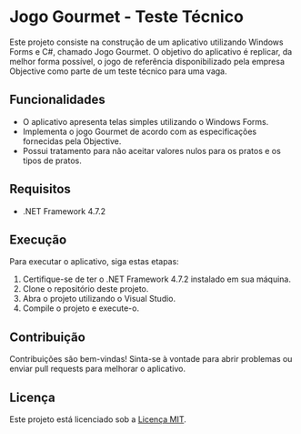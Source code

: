 # Jogo Gourmet - Teste Técnico

Este projeto consiste na construção de um aplicativo utilizando Windows Forms e C#, chamado Jogo Gourmet. O objetivo do aplicativo é replicar, da melhor forma possível, o jogo de referência disponibilizado pela empresa Objective como parte de um teste técnico para uma vaga.

## Funcionalidades

- O aplicativo apresenta telas simples utilizando o Windows Forms.
- Implementa o jogo Gourmet de acordo com as especificações fornecidas pela Objective.
- Possui tratamento para não aceitar valores nulos para os pratos e os tipos de pratos.

## Requisitos

- .NET Framework 4.7.2

## Execução

Para executar o aplicativo, siga estas etapas:

1. Certifique-se de ter o .NET Framework 4.7.2 instalado em sua máquina.
2. Clone o repositório deste projeto.
3. Abra o projeto utilizando o Visual Studio.
4. Compile o projeto e execute-o.

## Contribuição

Contribuições são bem-vindas! Sinta-se à vontade para abrir problemas ou enviar pull requests para melhorar o aplicativo.

## Licença

Este projeto está licenciado sob a [Licença MIT](LICENSE).
